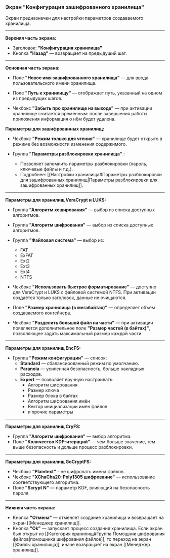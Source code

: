 ### Экран "Конфигурация зашифрованного хранилища"

Экран предназначен для настройки параметров создаваемого хранилища.

---

**Верхняя часть экрана:**
- Заголовок: **"Конфигурация хранилища"**
- Кнопка **"Назад"** — возвращает на предыдущий шаг.

---

**Основная часть экрана:**

- Поле **"Новое имя зашифрованного хранилища"** — для ввода пользовательского имени хранилища.
- Поле **"Путь к хранилищу"** — отображает путь, указанный на одном из предыдущих шагов.

- Чекбокс **"Забыть про хранилище на выходе"** — при активации хранилище считается временным: после завершения работы приложения информация о нём будет удалена.

**Параметры для зашифрованных хранилищ:**

- Чекбокс **"Режим только для чтения"** — хранилище будет открыто в режиме без возможности изменения содержимого.

- Группа **"Параметры разблокировки хранилища"** :
  - Позволяет запомнить параметры разблокировки (пароль, ключевые файлы и т.д.).
  - Подробнее: [[Настройки хранилища#Параметры разблокировки для зашифрованных хранилищ|Параметры разблокировки для зашифрованных хранилищ]].

---

**Параметры для хранилищ VeraCrypt и LUKS:**

- Группа **"Алгоритм хеширования"** — выбор из списка доступных алгоритмов.
- Группа **"Алгоритм шифрования"** — выбор из списка доступных алгоритмов.
- Группа **"Файловая система"** — выбор из:
  - FAT  
  - ExFAT  
  - Ext2  
  - Ext3  
  - Ext4  
  - NTFS

- Чекбокс **"Использовать быстрое форматирование"** — доступно для VeraCrypt и LUKS с файловой системой NTFS. При активации создаётся только заголовок, данные не очищаются.
- Поле **"Размер хранилища (в мегабайтах)"** — определяет объём создаваемого контейнера.
- Чекбокс **"Разделить большой файл на части"** — при активации появляется дополнительное поле **"Размер частей (в байтах)"**, позволяющее задать максимальный размер каждой части.

---

**Параметры для хранилищ EncFS:**

- Группа **"Режим конфигурации"** — список:
  - **Standard** — сбалансированный режим по умолчанию.
  - **Paranoia** — усиленная безопасность, больше накладных расходов.
  - **Expert** — позволяет вручную настраивать:
    - Алгоритм шифрования
    - Размер ключа
    - Размер блока в байтах
    - Алгоритм шифрования имён
    - Вектор инициализации имён файлов
    - и прочие параметры

---

**Параметры для хранилищ CryFS:**

- Группа **"Алгоритм шифрования"** — выбор алгоритма.
- Поле **"Количество KDF-итераций"** — чем больше значение, тем выше безопасность и дольше процесс разблокировки.

---

**Параметры для хранилищ GoCryptFS:**

- Чекбокс **"Plaintext"** - не шифровать имена файлов.
- Чекбокс **"XChaCha20-Poly1305 шифрование"** — использование соответствующего алгоритма.
- Поле **"Scrypt N"** — параметр KDF, влияющий на безопасность пароля.

---

**Нижняя часть экрана:**

- Кнопка **"Отмена"** — отменяет создание хранилища и возвращает на экран [[Менеджер хранилищ]].
- Кнопка **"Ok"** — запускает процесс создания хранилища. Если экран был открыт из [[Категория хранилищ#Группа Помощник шифрования файлов|помощника шифрования файлов]], то переход на экран [[Файлы хранилища]], иначе возвращает на экран [[Менеджер хранилищ]].

